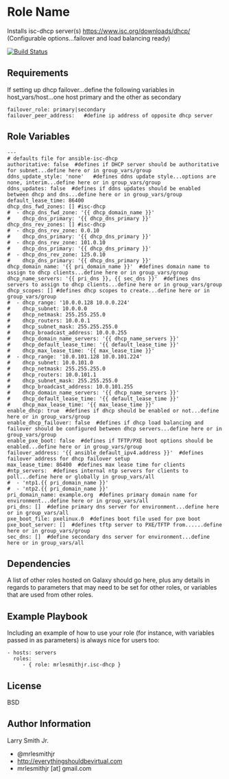 Role Name
=========

Installs isc-dhcp server(s) https://www.isc.org/downloads/dhcp/ (Configurable options...failover and load balancing ready)

[![Build Status](https://travis-ci.org/mrlesmithjr/ansible-isc-dhcp.svg)](https://travis-ci.org/mrlesmithjr/ansible-isc-dhcp)

Requirements
------------

If setting up dhcp failover...define the following variables in host_vars/host...one host primary and the other as secondary
````
failover_role: primary|secondary
failover_peer_address:   #define ip address of opposite dhcp server
````

Role Variables
--------------

````
---
# defaults file for ansible-isc-dhcp
authoritative: false  #defines if DHCP server should be authoritative for subnet...define here or in group_vars/group
ddns_update_style: 'none'   #defines ddns update style...options are none, interim...define here or in group_vars/group
ddns_updates: false  #defines if ddns updates should be enabled between dhcp and dns...define here or in group_vars/group
default_lease_time: 86400
dhcp_dns_fwd_zones: [] #isc-dhcp
#  - dhcp_dns_fwd_zone: '{{ dhcp_domain_name }}'
#    dhcp_dns_primary: '{{ dhcp_dns_primary }}'
dhcp_dns_rev_zones: [] #isc-dhcp
#  - dhcp_dns_rev_zone: 0.0.10
#    dhcp_dns_primary: '{{ dhcp_dns_primary }}'
#  - dhcp_dns_rev_zone: 101.0.10
#    dhcp_dns_primary: '{{ dhcp_dns_primary }}'
#  - dhcp_dns_rev_zone: 125.0.10
#    dhcp_dns_primary: '{{ dhcp_dns_primary }}'
dhcp_domain_name: '{{ pri_domain_name }}'  #defines domain name to assign to dhcp clients...define here or in group_vars/group
dhcp_name_servers: '{{ pri_dns }}, {{ sec_dns }}'  #defines dns servers to assign to dhcp clients...define here or in group_vars/group
dhcp_scopes: [] #defines dhcp scopes to create...define here or in group_vars/group
#  - dhcp_range: '10.0.0.128 10.0.0.224'
#    dhcp_subnet: 10.0.0.0
#    dhcp_netmask: 255.255.255.0
#    dhcp_routers: 10.0.0.1
#    dhcp_subnet_mask: 255.255.255.0
#    dhcp_broadcast_address: 10.0.0.255
#    dhcp_domain_name_servers: '{{ dhcp_name_servers }}'
#    dhcp_default_lease_time: '{{ default_lease_time }}'
#    dhcp_max_lease_time: '{{ max_lease_time }}'
#  - dhcp_range: '10.0.101.128 10.0.101.224'
#    dhcp_subnet: 10.0.101.0
#    dhcp_netmask: 255.255.255.0
#    dhcp_routers: 10.0.101.1
#    dhcp_subnet_mask: 255.255.255.0
#    dhcp_broadcast_address: 10.0.101.255
#    dhcp_domain_name_servers: '{{ dhcp_name_servers }}'
#    dhcp_default_lease_time: '{{ default_lease_time }}'
#    dhcp_max_lease_time: '{{ max_lease_time }}'
enable_dhcp: true  #defines if dhcp should be enabled or not...define here or in group_vars/group
enable_dhcp_failover: false  #defines if dhcp load balancing and failover should be configured between dhcp servers...define here or in group_vars/group
enable_pxe_boot: false  #defines if TFTP/PXE boot options should be enabled...define here or in group_vars/group
failover_address: '{{ ansible_default_ipv4.address }}'  #defines failover address for dhcp failover setup
max_lease_time: 86400  #defines max lease time for clients
#ntp_servers:  #defines internal ntp servers for clients to poll...define here or globally in group_vars/all
#  - 'ntp1.{{ pri_domain_name }}'
#  - 'ntp2.{{ pri_domain_name }}'
pri_domain_name: example.org  #defines primary domain name for environment...define here or in group_vars/all
pri_dns: []  #define primary dns server for environment...define here or in group_vars/all
pxe_boot_file: pxelinux.0  #defines boot file used for pxe boot
pxe_boot_server: []  #defines tftp server to PXE/TFTP from......define here or in group_vars/group
sec_dns: []  #define secondary dns server for environment...define here or in group_vars/all
````

Dependencies
------------

A list of other roles hosted on Galaxy should go here, plus any details in regards to parameters that may need to be set for other roles, or variables that are used from other roles.

Example Playbook
----------------

Including an example of how to use your role (for instance, with variables passed in as parameters) is always nice for users too:

    - hosts: servers
      roles:
         - { role: mrlesmithjr.isc-dhcp }

License
-------

BSD

Author Information
------------------

Larry Smith Jr.
- @mrlesmithjr
- http://everythingshouldbevirtual.com
- mrlesmithjr [at] gmail.com
